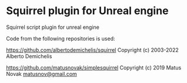 # Squirrel plugin for Unreal engine
Squirrel script plugin for unreal engine

Code from the following repositories is used:

https://github.com/albertodemichelis/squirrel
Copyright (c) 2003-2022 Alberto Demichelis

https://github.com/matusnovak/simplesquirrel
Copyright (c) 2019 Matus Novak matusnov@gmail.com
